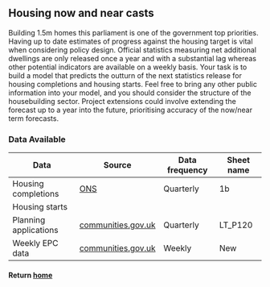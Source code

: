 ## Housing now and near casts
  
Building 1.5m homes this parliament is one of the government top priorities. Having up to date estimates of progress against the housing target is vital when considering policy design. 
Official statistics measuring net additional dwellings are only released once a year and with a substantial lag whereas other potential indicators are available on a weekly basis. 
Your task is to build a model that predicts the outturn of the next statistics release for housing completions and housing starts. Feel free to bring any other public information 
into your model, and you should consider the structure of the housebuilding sector. 
Project extensions could involve extending the forecast up to a year into the future, prioritising accuracy of the now/near term forecasts. 

### Data Available

| Data                  | Source                                                                                                                                                                                                 | Data frequency | Sheet name |
|-----------------------|-------------------------------------------------------------------------------------------------------------------------------------------------------------------------------------------------------|----------------|------------|
| Housing completions   | [ONS](https://www.ons.gov.uk/peoplepopulationandcommunity/housing/datasets/ukhousebuildingpermanentdwellingsstartedandcompleted)                                                                      | Quarterly      | 1b         |
| Housing starts        |                                                                                                                                                                                                       |                |            |
| Planning applications | [communities.gov.uk](https://view.officeapps.live.com/op/view.aspx?src=https%3A%2F%2Fassets.publishing.service.gov.uk%2Fmedia%2F678517f03a9388161c5d2322%2FTables_P120_to_P138_MJPSI_PIPTDCC_Final.ods) | Quarterly      | LT_P120    |
| Weekly EPC data       | [communities.gov.uk](https://view.officeapps.live.com/op/view.aspx?src=https%3A%2F%2Fassets.publishing.service.gov.uk%2Fmedia%2F67979be0cfd3deafa04fde90%2FEPC_live_table_200125.ods)                  | Weekly         | New        |



#### Return [home](index.md)
